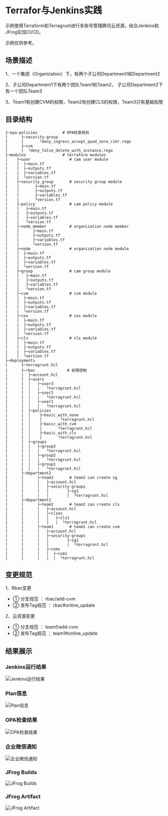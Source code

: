 # Terrafor与Jenkins实践
示例使用Terraform和Terragrunt进行多账号管理腾讯云资源，结合Jenkins和JFrog实现CI/CD。

示例仅供参考。


## 场景描述
1、一个集团（Organization）下，有两个子公司Department1和Department2

2、子公司Department1下有两个团队Team1和Team2， 子公司Department2下有一个团队Team3

3、Team1有创建CVM的权限，Team2有创建CLS的权限，Team3只有基础权限

## 目录结构
```
├─opa-policies           # OPA检查规则
|      ├─security-group
|      |       └deny_ingress_accept_quad_zero_cidr.rego
|      ├─cvm
|      |  └deny_false_delete_with_instance.rego
├─modules                # terraform modules        
|    ├─user                 # cam user module
|    |  ├─main.tf
|    |  ├─outputs.tf
|    |  ├─variables.tf
|    |  └version.tf
|    ├─security_group       # security group module
|    |       ├─main.tf
|    |       ├─outputs.tf
|    |       ├─variables.tf
|    |       └version.tf
|    ├─policy               # cam policy module
|    |   ├─main.tf
|    |   ├─outputs.tf
|    |   ├─variables.tf
|    |   └version.tf
|    ├─node_member          # organization node member
|    |      ├─main.tf
|    |      ├─outputs.tf
|    |      ├─variables.tf
|    |      └version.tf
|    ├─node                 # organization node module
|    |  ├─main.tf
|    |  ├─outputs.tf
|    |  ├─variables.tf
|    |  └version.tf
|    ├─group                # cam group module
|    |   ├─main.tf
|    |   ├─outputs.tf
|    |   ├─variables.tf
|    |   └version.tf
|    ├─cvm                  # cvm module
|    |  ├─main.tf
|    |  ├─outputs.tf
|    |  ├─variables.tf
|    |  └version.tf 
|    ├─cos                  # cos module
|    |  ├─main.tf
|    |  ├─outputs.tf
|    |  ├─variables.tf
|    |  └version.tf
|    ├─cls                  # cls module
|    |  ├─main.tf
|    |  ├─outputs.tf
|    |  ├─variables.tf
|    |  └version.tf
├─deployments               
|      ├─terragrunt.hcl
|      ├─rbac              # 权限控制
|      |  ├─account.hcl
|      |  ├─users
|      |  |   ├─user3
|      |  |   |   └terragrunt.hcl
|      |  |   ├─user2
|      |  |   |   └terragrunt.hcl
|      |  |   ├─user1
|      |  |   |   └terragrunt.hcl
|      |  ├─policies
|      |  |    ├─basic_with_none
|      |  |    |        └terragrunt.hcl
|      |  |    ├─basic_with_cvm
|      |  |    |       └terragrunt.hcl
|      |  |    ├─basic_with_cls
|      |  |    |       └terragrunt.hcl
|      |  ├─groups
|      |  |   ├─group3
|      |  |   |   └terragrunt.hcl
|      |  |   ├─group2
|      |  |   |   └terragrunt.hcl
|      |  |   ├─group1
|      |  |   |   └terragrunt.hcl
|      ├─department2     
|      |      ├─team3       # team3 can create sg
|      |      |   ├─account.hcl
|      |      |   ├─security-groups
|      |      |   |        ├─sg1
|      |      |   |        |  └terragrunt.hcl
|      ├─department1
|      |      ├─team2       # team2 can create cls
|      |      |   ├─account.hcl
|      |      |   ├─clses
|      |      |   |   ├─cls1
|      |      |   |   |  └terragrunt.hcl
|      |      ├─team1       # team1 can create cvm
|      |      |   ├─account.hcl
|      |      |   ├─security-groups
|      |      |   |        ├─sg1
|      |      |   |        |  └terragrunt.hcl
|      |      |   ├─cvms
|      |      |   |  ├─cvm1
|      |      |   |  |  └terragrunt.hcl
```

## 变更规范
1、Rbac变更
* ① 分支规范 ： rbac/add-cvm
* ② 发布Tag规范 ： rbac#online_update

2、云资源变更
*   ① 分支规范 ： team1/add-cvm
*   ② 发布Tag规范 ： team1#online_update

## 结果展示

### Jenkins运行结果 
![Jenkins运行结果](https://github.com/tencentcloudstack/jenkins-terraform/blob/main/imgs/jenkins.jpg)

### Plan信息
![Plan信息](https://github.com/tencentcloudstack/jenkins-terraform/blob/main/imgs/plan.jpg)

### OPA检查结果
![OPA检查结果](https://github.com/tencentcloudstack/jenkins-terraform/blob/main/imgs/opa-check.jpg)

### 企业微信通知
![企业微信通知](https://github.com/tencentcloudstack/jenkins-terraform/blob/main/imgs/wechat.jpg)

### JFrog Builds 
![JFrog Builds](https://github.com/tencentcloudstack/jenkins-terraform/blob/main/imgs/jfrog-builds.jpg)

### JFrog Artifact 
![JFrog Artifact](https://github.com/tencentcloudstack/jenkins-terraform/blob/main/imgs/jfrog-artifact.jpg)